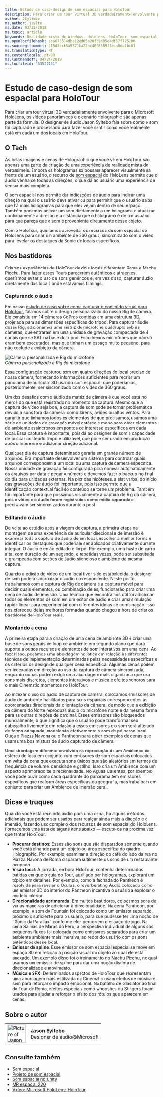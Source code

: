 ```yaml
---
title: Estudo de caso-design de som espacial para HoloTour
description: Para criar um tour virtual 3D verdadeiramente envolvente para o Microsoft HoloLens, os vídeos panorâmicos e o cenário Holographic são apenas parte da fórmula.
author: JSyltebo
ms.author: jsylte
ms.date: 03/21/2018
ms.topic: article
keywords: Realidade mista do Windows, HoloLens, HoloTour, som espacial, estudo de caso
ms.openlocfilehash: eca675534dba12dd65a20fb9d85e4df57f725288
ms.sourcegitcommit: 915d3cc63a5571ba22ac4608589f3eca8da1bc81
ms.translationtype: MT
ms.contentlocale: pt-BR
ms.lasthandoff: 04/24/2019
ms.locfileid: "63522431"
---
```

# <a name="case-study---spatial-sound-design-for-holotour"></a>Estudo de caso-design de som espacial para HoloTour

Para criar um tour virtual 3D verdadeiramente envolvente para o Microsoft HoloLens, os vídeos panorâmicos e o cenário Holographic são apenas parte da fórmula. O designer de áudio Jason Syltebo fala sobre como o som foi capturado e processado para fazer você sentir como você realmente está em cada um dos locais em HoloTour.

## <a name="the-tech"></a>O Tech

As belas imagens e cenas de Holographic que você vê em HoloTour são apenas uma parte da criação de uma experiência de realidade mista de verossímeis. Embora os hologramas só possam aparecer visualmente na frente de um usuário, o recurso de [som espacial](spatial-sound.md) do HoloLens permite que o áudio venha de todas as direções, o que dá ao usuário uma experiência de sensor mais completa.

O som espacial nos permite dar indicações de áudio para indicar uma direção na qual o usuário deve ativar ou para permitir que o usuário saiba que há mais hologramas para que eles vejam dentro de seu espaço. Também podemos anexar um som diretamente a um holograma e atualizar continuamente a direção e a distância que o holograma é de um usuário para que pareça que o som é proveniente diretamente desse objeto.

Com o HoloTour, queríamos aproveitar os recursos de som espacial do HoloLens para criar um ambiente de 360 graus, sincronizado com o vídeo para revelar os destaques da Sonic de locais específicos.

## <a name="behind-the-scenes"></a>Nos bastidores

Criamos experiências de HoloTour de dois locais diferentes: Roma e Machu Picchu. Para fazer esses Tours parecerem autênticos e atraentes, queríamos evitar o uso de sons genéricos e, em vez disso, capturar áudio diretamente dos locais onde estávamos filmings.

### <a name="capturing-the-audio"></a>Capturando o áudio

Em nosso [estudo de caso sobre como capturar o conteúdo visual para HoloTour](case-study-capturing-and-creating-content-for-holotour.md), falamos sobre o design personalizado do nosso Rig de câmera. Ele consistiu em 14 câmeras GoPros contidas em uma estrutura 3D, projetada para as dimensões específicas do tripod. Para capturar áudio desse Rig, adicionamos uma matriz de microfone quádruplo sob as câmeras, que entraram em uma unidade de gravação compactada de 4 canais que se SAT na base do tripod. Escolhemos microfones que não só eram bem executados, mas que tinham um espaço muito pequeno, para não occlude a exibição da câmera.

![Câmera personalizada e Rig do microfone](images/camera-rig-microphones-300px.png)<br>
*Câmera personalizada e Rig do microfone*

Essa configuração capturou som em quatro direções do local preciso de nossa câmera, fornecendo informações suficientes para recriar um panorama de auricular 3D usando som espacial, que poderíamos, posteriormente, ser sincronizado com o vídeo de 360 graus.

Um dos desafios com o áudio da matriz de câmera é que você está no mercê do que está registrado no momento da captura. Mesmo que a captura de vídeo seja boa, a captura de som pode se tornar problemática devido a sons fora da câmera, como Sirens, aviões ou altos ventos. Para garantir que tínhamos todos os elementos de que precisamos, usamos uma série de unidades de gravação móvel estéreo e mono para obter elementos de ambiente assíncronos em pontos de interesse específicos em cada local. Essa captura é importante, pois dá ao designer de som a capacidade de buscar conteúdo limpo e utilizável, que pode ser usado em produção após o interesse e adicionar direção adicional.

Qualquer dia de captura determinado geraria um grande número de arquivos. Era importante desenvolver um sistema para controlar quais arquivos correspondem a um local ou uma captura de câmera específica. Nossa unidade de gravação foi configurada para nomear automaticamente os arquivos por data e pegar o número e devemos fazer o backup no final do dia para unidades externas. Na pior das hipóteses, a slat verbal do início das gravações de áudio foi importante, pois isso permite que a identificação contextual fácil do conteúdo se torne um problema. Também foi importante para que possamos visualmente a captura de Rig da câmera, pois o vídeo e o áudio foram registrados como mídia separada e precisavam ser sincronizados durante o post.

### <a name="editing-the-audio"></a>Editando o áudio

De volta ao estúdio após a viagem de captura, a primeira etapa na montagem de uma experiência de auricular direcional e de imersão é examinar toda a captura de áudio de um local, escolher a melhor forma e identificar os destaques que poderiam ser aplicados criativamente durante integrar. O áudio é então editado e limpo. Por exemplo, uma haste de carro alta, com duração de um segundo, e repetidas vezes, pode ser substituída e grampeada com seções de áudio silencioso e ambiente da mesma captura.

Quando a edição de vídeo de um local tiver sido estabelecida, o designer de som poderá sincronizar o áudio correspondente. Neste ponto, trabalhamos com a captura de Rig de câmera e a captura móvel para decidir quais elementos, ou combinação deles, funcionarão para criar uma cena de áudio de imersão. Uma técnica que encontramos útil foi adicionar todos os elementos de som em um editor de áudio e criar uma simulação rápida linear para experimentar com diferentes ideias de combinação. Isso nos ofereceu ideias melhores formadas quando chegou a hora de criar os bastidores de HoloTour reais.

### <a name="assembling-the-scene"></a>Montando a cena

A primeira etapa para a criação de uma cena de ambiente 3D é criar uma base de sons gerais de loop de ambiente em segundo plano que dará suporte a outros recursos e elementos de som interativos em uma cena. Ao fazer isso, pegamos uma abordagem holística em relação às diferentes técnicas de implementação determinadas pelas necessidades específicas e os critérios de design de qualquer cena específica. Algumas cenas podem ser indexadas em direção ao uso da captura de câmera sincronizada, enquanto outras podem exigir uma abordagem mais organizada que usa sons mais discretos, elementos interativos e música e efeitos sonoros para o mais Cinematic momentos no HoloTour.

Ao indexar o uso do áudio de captura de câmera, colocamos emissores de áudio de ambiente habilitados para sons espaciais correspondentes às coordenadas direcionais da orientação da câmera, de modo que a exibição da câmera do Norte reproduza áudio do microfone norte e da mesma forma para as outras direções de cardinal. Esses emissores são bloqueados mundialmente, o que significa que o usuário pode transformar seu cabeçalho livremente em relação a esses emissores e o som será alterado de forma adequada, modelando efetivamente o som de pé nesse local. Ouça o Piazza Navona ou o Pantheon para obter exemplos de cenas que usam uma boa mistura de áudio capturado de câmera.

Uma abordagem diferente envolvida na reprodução de um Ambience de estéreo de loop em conjunto com emissores de som espaciais colocados em volta da cena que executa sons únicos que são aleatórios em termos de frequência de volume, densidade e gatilho. Isso cria um Ambience com um aspecto aprimorado de direcionalidade. No Aguas Calientes, por exemplo, você pode ouvir como cada quadrante do panorama tem emissores específicos que realçam áreas específicas da geografia, mas trabalham em conjunto para criar um Ambience de imersão geral.

## <a name="tips-and-tricks"></a>Dicas e truques

Quando você está reunindo áudio para uma cena, há alguns métodos adicionais que podem ser usados para realçar ainda mais a direção e o imersão, fazendo uso completo dos recursos de som espacial do HoloLens. Fornecemos uma lista de alguns itens abaixo — escute-os na próxima vez que tentar HoloTour.
* **Procurar destinos**: Esses são sons que são disparados somente quando você está olhando para um objeto ou área específica do quadro Holographic. Por exemplo, examinar a direção do café do lado da rua no Piazza Navona de Roma disparará sutilmente os sons de um restaurante ocupado.
* **Visão local**: A jornada, embora HoloTour, contenha determinados batidas em que o guia do Tour, auxiliado por hologramas, explorará um tópico em detalhes. Por exemplo, como a fachada do Pantheon é resolvida para revelar o Oculus, o reverberating Audio colocado como um emissor 3D do interior do Pantheon incentiva o usuário a explorar o modelo interior.
* **Direcionalidade aprimorada**: Em muitos bastidores, colocamos sons de várias maneiras de adicionar à direcionalidade. Na cena Pantheon, por exemplo, o som do Fountain foi colocado como um emissor separado, próximo o suficiente para o usuário, para que pudesse ter uma noção de ' Sonic da Parallax ' conforme eles percorrem o espaço de jogo. Na cena Salinas de Maras do Peru, a perspectiva individual de alguns dos pequenos fluxos foi colocada como emissores separados para criar um ambiente ambiente mais imersiva, ao redor do usuário com os sons autênticos desse local.
* **Emissor de spline**: Esse emissor de som espacial especial se move em espaço 3D em relação à posição visual do objeto ao qual ele está anexado. Um exemplo disso foi o treinamento no Machu Picchu, no qual usamos um emissor de spline para dar uma noção distinta de direcionalidade e movimento.
* **Música e SFX**: Determinados aspectos de HoloTour que representam uma abordagem mais estilizada ou Cinematic usam efeitos de música e som para reforçar o impacto emocional. Na batalha de Gladiator ao final do Tour de Roma, efeitos especiais como whooshes ou Stingers foram usados para ajudar a reforçar o efeito dos rótulos que aparecem em cenas.

## <a name="about-the-author"></a>Sobre o autor

<table style="border-collapse:collapse">
<tr>
<td style="border-style: none" width="60px"><img alt="Picture of Jason Syltebo" width="60" height="60" src="images/syltebo.png"></td>
<td style="border-style: none"><b>Jason Syltebo</b><br>Designer de áudio@Microsoft</td>
</tr>
</table>

## <a name="see-also"></a>Consulte também
* [Som espacial](spatial-sound.md)
* [Projeto de som espacial](spatial-sound-design.md)
* [Som espacial no Unity](spatial-sound-in-unity.md)
* [MR espacial 220](holograms-220.md)
* [Vídeo: Microsoft HoloLens: HoloTour](https://www.youtube.com/watch?v=pLd9WPlaMpY)

 
